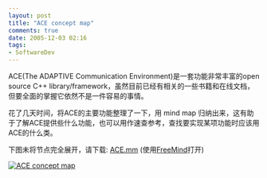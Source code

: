 ```yaml
---
layout: post
title: "ACE concept map"
comments: true
date: 2005-12-03 02:16
tags:
- SoftwareDev
---
```

ACE(The ADAPTIVE Communication Environment)是一套功能非常丰富的open source C++ library/framework，虽然目前已经有相关的一些书籍和在线文档，但要全面的掌握它依然不是一件容易的事情。

花了几天时间，将ACE的主要功能整理了一下，用 mind map 归纳出来，这有助于了解ACE提供些什么功能，也可以用作速查参考，查找要实现某项功能时应该用ACE的什么类。

下图未将节点完全展开，请下载: [ACE.mm](http://aleung.blogbus.com/files/1133518564.rar) (使用[FreeMind](http://freemind.sourceforge.net)打开)  


[![ACE concept map](http://static.flickr.com/35/69324015_6c168b2ec2.jpg)](http://www.flickr.com/photos/aleung/69324015/)
